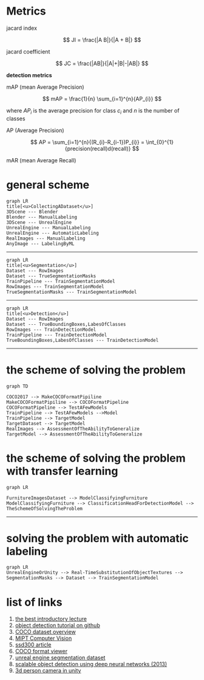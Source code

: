 

# Metrics 

jacard index  

$$
    JI = \frac{|A B|}{|A + B|}
$$

jacard coefficient

$$
 JC = \frac{|AB|}{|A|+|B|-|AB|}
$$

**detection metrics**  

mAP (mean Average Precision)

$$
    mAP = \frac{1}{n} \sum_{i=1}^{n}{AP_{i}}
$$  

where $AP_{i}$ is the average precision for class $c_{i}$ and $n$ is the number of classes  

AP (Average Precision)  

$$
    AP = \sum_{i=1}^{n}{(R_{i}-R_{i-1})P_{i}} = \int_{0}^{1}{precision(recall)d(recall)}
$$


mAR (mean Average Recall)


# general scheme  

<!--  -->
<!-- graph TD -->
<!-- graph LR -->
<!--  -->
```mermaid
graph LR
title[<u>CollectingADataset</u>]
3DScene --- Blender
Blender --- ManualLabeling
3DScene --- UnrealEngine
UnrealEngine --- ManualLabeling
UnrealEngine --- AutomaticLabeling
RealImages --- ManualLabeling
AnyImage --- LabelingByML
```  

___

```mermaid
graph LR
title[<u>Segmentation</u>]
Dataset --- RowImages
Dataset --- TrueSegmentationMasks
TrainPipeline --- TrainSegmentationModel
RowImages --- TrainSegmentationModel
TrueSegmentationMasks --- TrainSegmentationModel
```
___

```mermaid
graph LR
title[<u>Detection</u>]
Dataset --- RowImages
Dataset --- TrueBoundingBoxes,LabesOfClasses
RowImages --- TrainDetectionModel
TrainPipeline --- TrainDetectionModel
TrueBoundingBoxes,LabesOfClasses --- TrainDetectionModel
```

___

# the scheme of solving the problem

```mermaid
graph TD

COCO2017 --> MakeCOCOFormatPipiline
MakeCOCOFormatPipiline --> COCOFormatPipeline 
COCOFormatPipeline --> TestAFewModels
TrainPipeline --> TestAFewModels -->Model
TrainPipeline --> TargetModel
TargetDataset --> TargetModel
RealImages --> AssessmentOfTheAbilityToGeneralize
TargetModel --> AssessmentOfTheAbilityToGeneralize
```  


# the scheme of solving the problem with transfer learning  

```mermaid
graph LR

FurnitureImagesDataset --> ModelСlassifyingFurniture
ModelСlassifyingFurniture --> ClassificationHeadForDetectionModel --> TheSchemeOfSolvingTheProblem

```  
___ 

# solving the problem with automatic labeling  

```mermaid
graph LR  
UnrealEngineOrUnity --> Real-TimeSubstitutionOfObjectTextures --> SegmentationMasks --> Dataset --> TrainSegmentationModel
```



# list of links
1. [the best introductory lecture](https://www.youtube.com/watch?v=r2KA99ThEH4&list=PL5FkQ0AF9O_o2Eb5Qn8pwCDg7TniyV1Wb&index=7)
2. [object detection tutorial on github](https://github.com/sgrvinod/a-PyTorch-Tutorial-to-Object-Detection/blob/master/README.md)
3. [COCO dataset overview](https://www.youtube.com/watch?v=h6s61a_pqfM)  
4. [MIPT Computer Vision](https://www.youtube.com/watch?v=-lIVq52AAPc&list=PL4_hYwCyhAvZeq93ssEUaR47xhvs7IhJM&index=12)  
5. [ssd300 article](https://arxiv.org/pdf/1512.02325.pdf)
6. [COCO format viewer](https://github.com/trsvchn/coco-viewer)
7. [unreal engine segmentation dataset](https://www.youtube.com/watch?v=FhdKNTcm12w)
8. [scalable object detection using deep neural networks (2013)](https://arxiv.org/pdf/1312.2249.pdf)
9. [3d person camera in unity](https://www.youtube.com/watch?v=owW7BE2t8ME)
